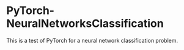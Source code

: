# PyTorch-NeuralNetworksClassification
This is a test of PyTorch for a neural network classification problem.
